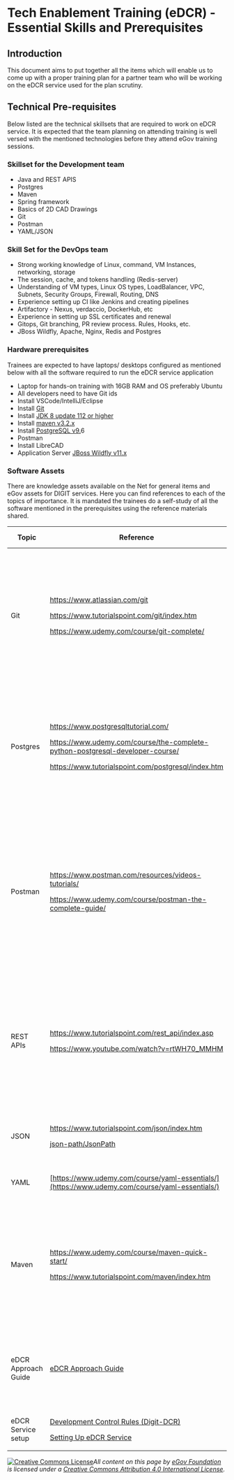 # Tech Enablement Training (eDCR) - Essential Skills and Prerequisites

## Introduction

This document aims to put together all the items which will enable us to come up with a proper training plan for a partner team who will be working on the eDCR service used for the plan scrutiny.

## Technical Pre-requisites

Below listed are the technical skillsets that are required to work on eDCR service. It is expected that the team planning on attending training is well versed with the mentioned technologies before they attend eGov training sessions.

### Skillset for the Development team

* Java and REST APIS
* Postgres
* Maven
* Spring framework
* Basics of 2D CAD Drawings
* Git
* Postman
* YAML/JSON

### Skill Set for the DevOps team

* Strong working knowledge of Linux, command, VM Instances, networking, storage
* The session, cache, and tokens handling (Redis-server)
* Understanding of VM types, Linux OS types, LoadBalancer, VPC, Subnets, Security Groups, Firewall, Routing, DNS
* Experience setting up CI like Jenkins and creating pipelines
* Artifactory - Nexus, verdaccio, DockerHub, etc
* Experience in setting up SSL certificates and renewal
* Gitops, Git branching, PR review process. Rules, Hooks, etc.
* JBoss Wildfly, Apache, Nginx, Redis and Postgres

### Hardware prerequisites

Trainees are expected to have laptops/ desktops configured as mentioned below with all the software required to run the eDCR service application

* Laptop for hands-on training with 16GB RAM and OS preferably Ubuntu
* All developers need to have Git ids
* Install VSCode/IntelliJ/Eclipse
* Install [Git](https://git-scm.com/downloads)
* Install [JDK 8 update 112 or higher](http://www.oracle.com/technetwork/java/javase/downloads)
* Install [maven v3.2.x](http://maven.apache.org/download.cgi)
* Install [PostgreSQL v9.](http://www.postgresql.org/download/)6
* Postman
* Install LibreCAD
* Application Server [JBoss Wildfly v11.x](https://devops.egovernments.org/Downloads/wildfly/wildfly-11.0.0.Final.zip)

### Software Assets

There are knowledge assets available on the Net for general items and eGov assets for DIGIT services. Here you can find references to each of the topics of importance. It is mandated the trainees do a self-study of all the software mentioned in the prerequisites using the reference materials shared.

| Topic               | Reference                                                                                                                                                                                                                                                                                                                                                                                                | Preparedness Check                                                                                                                                                                           |
| ------------------- | -------------------------------------------------------------------------------------------------------------------------------------------------------------------------------------------------------------------------------------------------------------------------------------------------------------------------------------------------------------------------------------------------------- | -------------------------------------------------------------------------------------------------------------------------------------------------------------------------------------------- |
| Git                 | <p><a href="https://www.atlassian.com/git">https://www.atlassian.com/git</a></p><p><a href="https://www.tutorialspoint.com/git/index.htm">https://www.tutorialspoint.com/git/index.htm</a></p><p><a href="https://www.udemy.com/course/git-complete/">https://www.udemy.com/course/git-complete/</a></p>                                                                                                 | <p>Do you have a Git account?</p><p>Do you know how to clone a repository, pull updates, push updates?</p><p>Do you know how to give a pull request and merge the pull request?</p>          |
| Postgres            | <p><a href="https://www.postgresqltutorial.com/">https://www.postgresqltutorial.com/</a></p><p><a href="https://www.udemy.com/course/the-complete-python-postgresql-developer-course/">https://www.udemy.com/course/the-complete-python-postgresql-developer-course/</a></p><p><a href="https://www.tutorialspoint.com/postgresql/index.htm">https://www.tutorialspoint.com/postgresql/index.htm</a></p> | <p>How to create database and set up privileges?</p><p>How to add index on table?</p><p>How to use aggregation functions in psql?</p>                                                        |
| Postman             | <p><a href="https://www.postman.com/resources/videos-tutorials/">https://www.postman.com/resources/videos-tutorials/</a></p><p><a href="https://www.udemy.com/course/postman-the-complete-guide/">https://www.udemy.com/course/postman-the-complete-guide/</a></p>                                                                                                                                       | <p>Call a REST API from Postman with proper payload and show the response</p><p>Setup any service locally(MDMS or user service has least dependencies) and check the API’s using postman</p> |
| REST APIs           | <p><a href="https://www.tutorialspoint.com/rest_api/index.asp">https://www.tutorialspoint.com/rest_api/index.asp</a></p><p><a href="https://www.youtube.com/watch?v=rtWH70_MMHM">https://www.youtube.com/watch?v=rtWH70_MMHM</a></p>                                                                                                                                                                     | <p>What are the principles to be followed when making a REST API?</p><p>When to use POST and GET?</p><p>How to define the request and response parameters?</p>                               |
| JSON                | <p><a href="https://www.tutorialspoint.com/json/index.htm">https://www.tutorialspoint.com/json/index.htm</a></p><p><a href="https://github.com/json-path/JsonPath"><img src="https://github.com/fluidicon.png" alt="" data-size="line">json-path/JsonPath</a></p>                                                                                                                                        | How to write filters to extract specific data using jsonPaths?                                                                                                                               |
| YAML                | [https://www.udemy.com/course/yaml-essentials/](https://www.udemy.com/course/yaml-essentials/)                                                                                                                                                                                                                                                                                                           | How to read an API contract using swagger?                                                                                                                                                   |
| Maven               | <p><a href="https://www.udemy.com/course/maven-quick-start/">https://www.udemy.com/course/maven-quick-start/</a></p><p><a href="https://www.tutorialspoint.com/maven/index.htm">https://www.tutorialspoint.com/maven/index.htm</a></p>                                                                                                                                                                   | <p>What is POM?</p><p>What is the purpose of maven clean install and how to do it?</p><p>What is the difference between version and SNAPSHOT?</p>                                            |
| eDCR Approach Guide | [eDCR Approach Guide](https://digit-discuss.atlassian.net/l/c/Gh0kEwC6)                                                                                                                                                                                                                                                                                                                                  | How to configuring and customizing the eDCR engine as per the state/city rules and regulations.                                                                                              |
| eDCR Service setup  | <p><a href="https://digit-discuss.atlassian.net/l/c/gLYMCaS7">Development Control Rules (Digit-DCR)</a></p><p><a href="https://digit-discuss.atlassian.net/l/c/8s5or1tz">Setting Up eDCR Service</a></p>                                                                                                                                                                                                 | Overall Flow of eDCr service, design and setup process                                                                                                                                       |





[![Creative Commons License](https://i.creativecommons.org/l/by/4.0/80x15.png)_​_](http://creativecommons.org/licenses/by/4.0/)_All content on this page by_ [_eGov Foundation_](https://egov.org.in/) _is licensed under a_ [_Creative Commons Attribution 4.0 International License_](http://creativecommons.org/licenses/by/4.0/)_._
